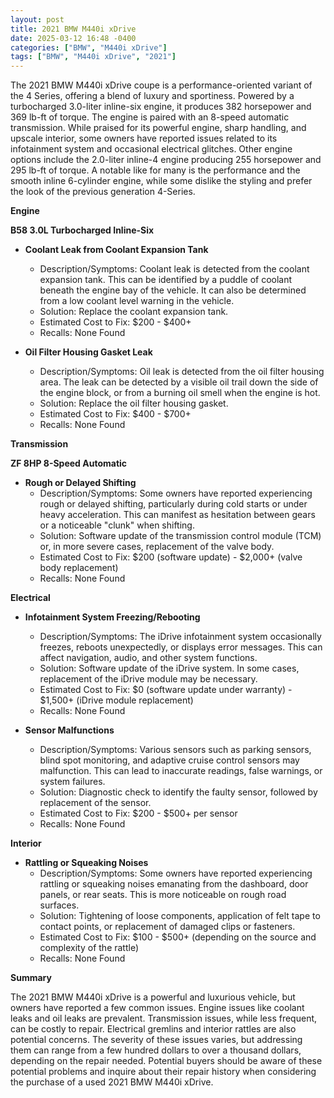 ```yaml
---
layout: post
title: 2021 BMW M440i xDrive
date: 2025-03-12 16:48 -0400
categories: ["BMW", "M440i xDrive"]
tags: ["BMW", "M440i xDrive", "2021"]
---
```

The 2021 BMW M440i xDrive coupe is a performance-oriented variant of the 4 Series, offering a blend of luxury and sportiness. Powered by a turbocharged 3.0-liter inline-six engine, it produces 382 horsepower and 369 lb-ft of torque. The engine is paired with an 8-speed automatic transmission. While praised for its powerful engine, sharp handling, and upscale interior, some owners have reported issues related to its infotainment system and occasional electrical glitches. Other engine options include the 2.0-liter inline-4 engine producing 255 horsepower and 295 lb-ft of torque. A notable like for many is the performance and the smooth inline 6-cylinder engine, while some dislike the styling and prefer the look of the previous generation 4-Series.

**Engine**

**B58 3.0L Turbocharged Inline-Six**

*   **Coolant Leak from Coolant Expansion Tank**
    *   Description/Symptoms: Coolant leak is detected from the coolant expansion tank. This can be identified by a puddle of coolant beneath the engine bay of the vehicle. It can also be determined from a low coolant level warning in the vehicle.
    *   Solution: Replace the coolant expansion tank.
    *   Estimated Cost to Fix: $200 - $400+
    *   Recalls: None Found

*   **Oil Filter Housing Gasket Leak**
    *   Description/Symptoms: Oil leak is detected from the oil filter housing area. The leak can be detected by a visible oil trail down the side of the engine block, or from a burning oil smell when the engine is hot.
    *   Solution: Replace the oil filter housing gasket.
    *   Estimated Cost to Fix: $400 - $700+
    *   Recalls: None Found

**Transmission**

**ZF 8HP 8-Speed Automatic**

*   **Rough or Delayed Shifting**
    *   Description/Symptoms: Some owners have reported experiencing rough or delayed shifting, particularly during cold starts or under heavy acceleration. This can manifest as hesitation between gears or a noticeable "clunk" when shifting.
    *   Solution: Software update of the transmission control module (TCM) or, in more severe cases, replacement of the valve body.
    *   Estimated Cost to Fix: $200 (software update) - $2,000+ (valve body replacement)
    *   Recalls: None Found

**Electrical**

*   **Infotainment System Freezing/Rebooting**
    *   Description/Symptoms: The iDrive infotainment system occasionally freezes, reboots unexpectedly, or displays error messages. This can affect navigation, audio, and other system functions.
    *   Solution: Software update of the iDrive system. In some cases, replacement of the iDrive module may be necessary.
    *   Estimated Cost to Fix: $0 (software update under warranty) - $1,500+ (iDrive module replacement)
    *   Recalls: None Found

*   **Sensor Malfunctions**
    *   Description/Symptoms: Various sensors such as parking sensors, blind spot monitoring, and adaptive cruise control sensors may malfunction. This can lead to inaccurate readings, false warnings, or system failures.
    *   Solution: Diagnostic check to identify the faulty sensor, followed by replacement of the sensor.
    *   Estimated Cost to Fix: $200 - $500+ per sensor
    *   Recalls: None Found

**Interior**

*   **Rattling or Squeaking Noises**
    *   Description/Symptoms: Some owners have reported experiencing rattling or squeaking noises emanating from the dashboard, door panels, or rear seats. This is more noticeable on rough road surfaces.
    *   Solution: Tightening of loose components, application of felt tape to contact points, or replacement of damaged clips or fasteners.
    *   Estimated Cost to Fix: $100 - $500+ (depending on the source and complexity of the rattle)
    *   Recalls: None Found

**Summary**

The 2021 BMW M440i xDrive is a powerful and luxurious vehicle, but owners have reported a few common issues. Engine issues like coolant leaks and oil leaks are prevalent. Transmission issues, while less frequent, can be costly to repair. Electrical gremlins and interior rattles are also potential concerns. The severity of these issues varies, but addressing them can range from a few hundred dollars to over a thousand dollars, depending on the repair needed. Potential buyers should be aware of these potential problems and inquire about their repair history when considering the purchase of a used 2021 BMW M440i xDrive.

